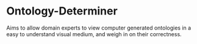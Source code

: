 # Ontology-Determiner
Aims to allow domain experts to view computer generated ontologies in a easy to understand visual medium, and weigh in on their correctness.

